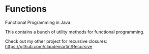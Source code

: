 # Functions
Functional Programming in Java

This contains a bunch of utility methods for functional programming.


Check out my other project for recursive closures:
https://github.com/claudemartin/Recursive
